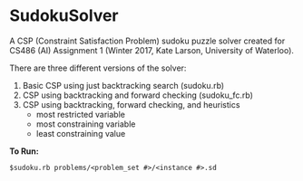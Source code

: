 # SudokuSolver

A CSP (Constraint Satisfaction Problem) sudoku puzzle solver created for CS486 (AI) Assignment 1 (Winter 2017, Kate Larson, University of Waterloo).

There are three different versions of the solver:
1. Basic CSP using just backtracking search (sudoku.rb)
2. CSP using backtracking and forward checking (sudoku_fc.rb)
3. CSP using backtracking, forward checking, and heuristics
    * most restricted variable
    * most constraining variable
    * least constraining value

**To Run:**
        
    $sudoku.rb problems/<problem_set #>/<instance #>.sd
